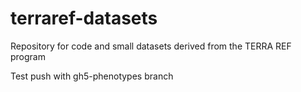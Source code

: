 # terraref-datasets
Repository for code and small datasets derived from the TERRA REF program

Test push with gh5-phenotypes branch
